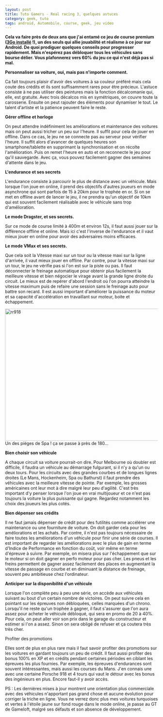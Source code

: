 ```yaml
---
layout: post
title: Tuto Gamers - Real racing 3, quelques astuces
category: geek, tuto
tags: android, Automobile, course, geek, jeu video
---
```

**Cela va faire près de deux ans que j'ai entamé ce jeu de course premium (<a href="https://play.google.com/store/apps/details?id=com.ea.games.r3_row&amp;hl=fr">3Go installé</a> !), un des seuls qui allie jouabilité et réalisme à ce jour sur Android. De quoi prodiguer quelques conseils pour progresser rapidement. Mais n'espérez pas débloquer tous les véhicules sans bourse délier. Vous plafonnerez vers 60% du jeu ce qui n'est déjà pas si mal.**

**Personnaliser sa voiture, oui, mais pas n'importe comment.**

Ca fait toujours plaisir d'avoir des voitures à sa couleur préféré mais cela coute des crédits et ils sont suffisamment rares pour être précieux. L'astuce consiste à ne pas utiliser des peintures mais la fonction décalcomanie qui, elle, est gratuite. Avec trois décalcos mis en symétriques, on couvre toute la carosserie. Ensuite on peut rajouter des éléments pour dynamiser le tout. Le talent d'artiste et la patience peuvent faire le reste.

**Gérer offline et horloge**

On peut attendre indéfiniment les améliorations et maintenance des voitures mais on peut aussi tricher un peu sur l'heure. Il suffit pour cela de jouer en offline. Dans ce cas, le jeu ne se connecte pas au serveur pour vérifier l'heure. Il suffit alors d'avancer de quelques heures son smartphone/tablette en supprimant la synchronisation et on récolte l'amélioration. Puis on remet l'heure en auto et on reconnecte le jeu pour qu'il sauvegarde. Avec ça, vous pouvez facilement gagner des semaines d'attente dans le jeu.

**L'endurance et ses secrets**

L'endurance consiste à parcourir le plus de distance avec un véhicule. Mais lorsque l'on joue en online, il prend des objectifs d'autres joueurs en mode asynchrone qui sont parfois de 15 à 20km pour le trophée en or. Si on se met en offline avant de lancer le jeu, il ne prendra qu'un objectif de 10km qui est souvent facilement réalisable avec le véhicule sans trop d'amélioration.

**Le mode Dragster, et ses secrets.**

Sur ce mode de course limité à 400m et environ 12s, il faut aussi jouer sur la différence offline et online. Mais ici c'est l'inverse de l'endurance et il vaut mieux jouer en online pour avoir des adversaires moins efficaces.

**Le mode VMax et ses secrets.**

Que cela soit la Vitesse maxi sur un tour ou la vitesse maxi sur la ligne d'arrivée, il vaut mieux jouer en offline. Par contre, pour la vitesse maxi sur un tour, le jeu ne vérifie pas si l'on est sur la piste ou pas. Il faut déconnecter le freinage automatique pour obtenir plus facilement la meilleure vitesse et bien négocier le virage avant la grande ligne droite du circuit. Le mieux est de repérer d'abord l'endroit où l'on pourra atteindre la vitesse maximum puis de refaire une session sans le freinage auto pour battre son recard. Il est aussi important d'améliorer la puissance du moteur et sa capacité d'accélération en travaillant sur moteur, boite et échappement.

<img class="wp-image-1266 size-large" src="https://cheziceman.files.wordpress.com/2016/04/rr918-e1460536236921.jpg?w=730" alt="rr918" width="730" height="434" />
Un des pièges de Spa ! ça se passe à près de 180...

**Bien choisir son véhicule**

A chaque circuit sa voiture pourrait-on dire. Pour Melbourne où doubler est difficile, il faudra un véhicule au démarrage fulgurant, si il n'y a qu'un ou deux tours. Pour les circuits avec des grandes courbes et de longues lignes droites (Le Mans, Hockenheim, Spa ou Bathurst) il faut prendre des véhicules avec la meilleure vitesse de pointe. Par exemple, les grosses américaines ont leur mot à dire malgré leur peu d'agilité. C'est très important d'y penser lorsque l'on joue en vrai multijoueur et ce n'est pas toujours la voiture la plus puissante qui gagne. Regardez notamment les choix des joueurs les plus cotés.

**Bien dépenser ses crédits**

Il ne faut jamais dépenser de crédit pour des futilités comme accélérer une maintenance ou une fourniture de voiture. On doit garder cela pour les améliorations et les achats. Par contre, il n'est pas toujours nécessaire de faire toutes les améliorations d'un véhicule pour finir une série de courses. Il est important de regarder les améliorations avec le plus de gain en terme d'Indice de Performance en fonction du coût, voir même en terme d'épreuve à suivre. Par exemple, on misera plus sur l'échappement que sur le moteur si on doit gagner en perfo moteur pour pas cher. Les pneus et les freins permettent de gagner assez facilement des places en augmentant la vitesse de passage en courbe et en diminuant la distance de freinage, souvent peu ambitieuse chez l'ordinateur.

**Anticiper sur la disponibilité d'un véhicule**

Lorsque l'on complète peu à peu une série, on accède aux véhicules suivant au bout d'un certain nombre de victoires. On peut suivre cela en pointant sur les épreuves non débloquées, celles marquées d'un chrono. Lorsqu'il ne reste qu'un trophée à gagner, il faut s'assurer que l'on aura assez pour acheter le véhicule débloqué, qui sera en promo de 20 à 40%. Pour cela, on peut aller voir son prix dans le garage du constructeur et estimer si l'on a assez. Sinon on sera obligé de refuser et ça coutera très très cher.

Profiter des promotions

Elles sont de plus en plus rare mais il faut savoir profiter des promotions sur les voitures en gardant toujours un peu de crédit. Il faut aussi profiter des bonus 100% en XP et en crédits pendant certaines périodes en ciblant les épreuves les plus fournies. Par exemple, les épreuves d'endurances sont souvent intéressantes, mais aussi les courses du Mans. J'en connais une avec une certaine Porsche 918 et 4 tours qui vaut le détour avec les bonus des ingénieurs en plus. Encore faut-il y avoir accès.

PS : Les dernières mises à jour montrent une orientation plus commerciale avec des véhicules n'apportant pas grand chose et aucune évolution pour corriger la triche en ligne. Vous ne verrez donc plus mes voitures turquoises et vertes à l'étoile jaune sur fond rouge dans le mode online, je passe au GT de Gameloft, malgré ses défauts et son absence de développement.
